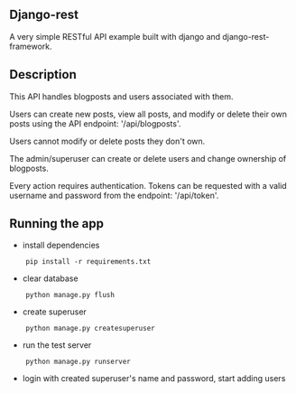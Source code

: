 Django-rest
-----------
A very simple RESTful API example built with django and django-rest-framework.

Description
-----------
This API handles blogposts and users associated with them. 

Users can create new posts, view all posts, and modify or delete their own posts using the API endpoint: '/api/blogposts'.

Users cannot modify or delete posts they don't own.

The admin/superuser can create or delete users and change ownership of blogposts.

Every action requires authentication. Tokens can be requested with a valid username and password from the endpoint: '/api/token'.

Running the app
-------------------
 * install dependencies
```
    pip install -r requirements.txt
```
 * clear database
```
    python manage.py flush
```
 * create superuser
```
    python manage.py createsuperuser
```

 * run the test server
```
    python manage.py runserver
```
 * login with created superuser's name and password, start adding users

